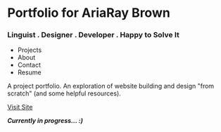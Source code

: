 # Portfolio for AriaRay Brown
### Linguist .  Designer .  Developer .  Happy to Solve It
* Projects
* About
* Contact
* Resume

A project portfolio. An exploration of website building and design "from scratch" (and some helpful resources).

[Visit Site](https://ariabee.github.io "AriaRay's Portfolio")

**_Currently in progress... :)_**
